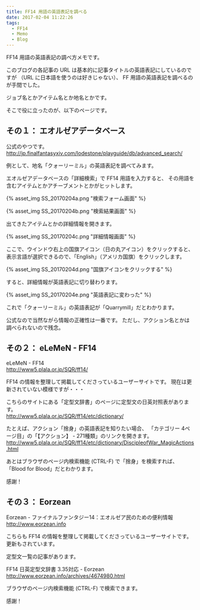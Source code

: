```yaml
---
title: FF14 用語の英語表記を調べる
date: 2017-02-04 11:22:26
tags:
  - FF14
  - Memo
  - Blog
---
```

FF14 用語の英語表記の調べ方メモです。

このブログの各記事の URL は基本的に記事タイトルの英語表記にしているのですが
（URL に日本語を使うのは好きじゃない）、
FF 用語の英語表記を調べるのが手間でした。

ジョブ名とかアイテム名とか地名とかです。

そこで役に立ったのが、以下のページです。

<!-- toc -->


## その１： エオルゼアデータベース

公式のやつです。    
http://jp.finalfantasyxiv.com/lodestone/playguide/db/advanced_search/

例として、地名「クォーリーミル」の英語表記を調べてみます。

エオルゼアデータベースの「詳細検索」で FF14 用語を入力すると、
その用語を含むアイテムとかアチーブメントとかがヒットします。

{% asset_img SS_20170204a.png "検索フォーム画面" %}

{% asset_img SS_20170204b.png "検索結果画面" %}

出てきたアイテムとかの詳細情報を開きます。

{% asset_img SS_20170204c.png "詳細情報画面" %}

ここで、ウインドウ右上の国旗アイコン（日の丸アイコン）をクリックすると、
表示言語が選択できるので、「English」（アメリカ国旗）をクリックします。

{% asset_img SS_20170204d.png "国旗アイコンをクリックする" %}

すると、詳細情報が英語表記に切り替わります。

{% asset_img SS_20170204e.png "英語表記に変わった" %}

これで「クォーリーミル」の英語表記が「Quarrymill」だとわかります。

公式なので当然ながら情報の正確性は一番です。
ただし、アクション名とかは調べられないので残念。


## その２： eLeMeN - FF14

eLeMeN - FF14    
http://www5.plala.or.jp/SQR/ff14/

FF14 の情報を整理して掲載してくださっているユーザーサイトです。
現在は更新されていない模様ですが・・・

こちらのサイトにある「定型文辞書」のページに定型文の日英対照表があります。    
http://www5.plala.or.jp/SQR/ff14/etc/dictionary/

たとえば、アクション「捨身」の英語表記を知りたい場合、
「カテゴリー 4ページ目」の「【アクション】 - 271種類」のリンクを開きます。    
http://www5.plala.or.jp/SQR/ff14/etc/dictionary/DiscipleofWar_MagicActions.html

あとはブラウザのページ内検索機能 (CTRL-F) で「捨身」を検索すれば、
「Blood for Blood」だとわかります。

感謝！


## その３： Eorzean

Eorzean - ファイナルファンタジー14：エオルゼア民のための便利情報    
http://www.eorzean.info

こちらも FF14 の情報を整理して掲載してくださっているユーザーサイトです。
更新もされています。

定型文一覧の記事があります。

FF14 日英定型文辞書 3.35対応 - Eorzean    
http://www.eorzean.info/archives/4674980.html

ブラウザのページ内検索機能 (CTRL-F) で検索できます。

感謝！
